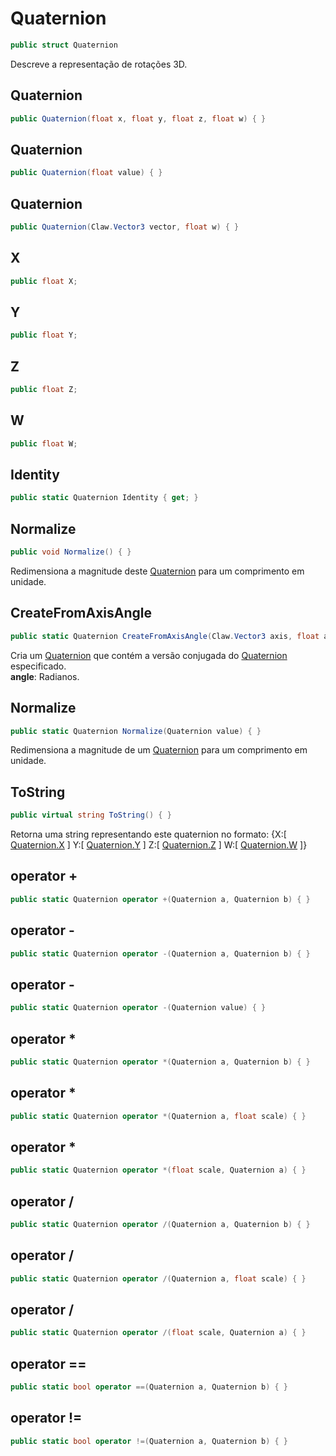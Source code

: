 # Quaternion
```csharp
public struct Quaternion
```
Descreve a representação de rotações 3D.<br />
## Quaternion
```csharp
public Quaternion(float x, float y, float z, float w) { }
```
## Quaternion
```csharp
public Quaternion(float value) { }
```
## Quaternion
```csharp
public Quaternion(Claw.Vector3 vector, float w) { }
```
## X
```csharp
public float X;
```
## Y
```csharp
public float Y;
```
## Z
```csharp
public float Z;
```
## W
```csharp
public float W;
```
## Identity
```csharp
public static Quaternion Identity { get; } 
```
## Normalize
```csharp
public void Normalize() { }
```
Redimensiona a magnitude deste [Quaternion](/API/Claw/Quaternion#Quaternion) para um comprimento em unidade.<br />
## CreateFromAxisAngle
```csharp
public static Quaternion CreateFromAxisAngle(Claw.Vector3 axis, float angle) { }
```
Cria um [Quaternion](/API/Claw/Quaternion#Quaternion) que contém a versão conjugada do [Quaternion](/API/Claw/Quaternion#Quaternion) especificado.<br />
**angle**: Radianos.<br />
## Normalize
```csharp
public static Quaternion Normalize(Quaternion value) { }
```
Redimensiona a magnitude de um [Quaternion](/API/Claw/Quaternion#Quaternion) para um comprimento em unidade.<br />
## ToString
```csharp
public virtual string ToString() { }
```
Retorna uma string representando este quaternion no formato:
            {X:[ [Quaternion.X](/API/Claw/Quaternion#X) ] Y:[ [Quaternion.Y](/API/Claw/Quaternion#Y) ] Z:[ [Quaternion.Z](/API/Claw/Quaternion#Z) ] W:[ [Quaternion.W](/API/Claw/Quaternion#W) ]}<br />
## operator +
```csharp
public static Quaternion operator +(Quaternion a, Quaternion b) { }
```
## operator -
```csharp
public static Quaternion operator -(Quaternion a, Quaternion b) { }
```
## operator -
```csharp
public static Quaternion operator -(Quaternion value) { }
```
## operator *
```csharp
public static Quaternion operator *(Quaternion a, Quaternion b) { }
```
## operator *
```csharp
public static Quaternion operator *(Quaternion a, float scale) { }
```
## operator *
```csharp
public static Quaternion operator *(float scale, Quaternion a) { }
```
## operator /
```csharp
public static Quaternion operator /(Quaternion a, Quaternion b) { }
```
## operator /
```csharp
public static Quaternion operator /(Quaternion a, float scale) { }
```
## operator /
```csharp
public static Quaternion operator /(float scale, Quaternion a) { }
```
## operator ==
```csharp
public static bool operator ==(Quaternion a, Quaternion b) { }
```
## operator !=
```csharp
public static bool operator !=(Quaternion a, Quaternion b) { }
```
